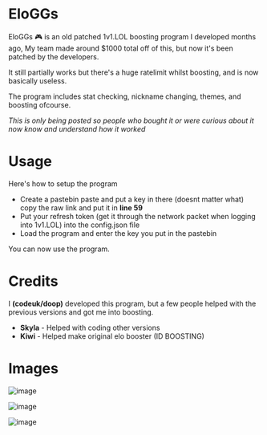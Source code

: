 # EloGGs
EloGGs 🎮 is an old patched 1v1.LOL boosting program I developed months ago, My team made around $1000 total off of this, but now it's been patched by the developers.

It still partially works but there's a huge ratelimit whilst boosting, and is now basically useless.

The program includes stat checking, nickname changing, themes, and boosting ofcourse.

*This is only being posted so people who bought it or were curious about it now know and understand how it worked*

# Usage
Here's how to setup the program
- Create a pastebin paste and put a key in there (doesnt matter what) copy the raw link and put it in **line 59**
- Put your refresh token (get it through the network packet when logging into 1v1.LOL) into the config.json file
- Load the program and enter the key you put in the pastebin

You can now use the program.

# Credits
I **(codeuk/doop)** developed this program, but a few people helped with the previous versions and got me into boosting.
- **Skyla** - Helped with coding other versions
- **Kiwi**  - Helped make original elo booster (ID BOOSTING)

# Images
![image](https://user-images.githubusercontent.com/75194878/149624963-d951c388-98b5-43ba-a22f-67bb21d7db27.png)

![image](https://user-images.githubusercontent.com/75194878/149624949-c5457f2c-7444-4cc4-ae41-c34000e4075e.png)

![image](https://user-images.githubusercontent.com/75194878/149624931-0761aef3-83c5-4b62-b2c6-3fd11eee9397.png)


